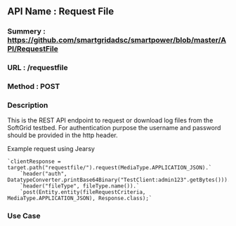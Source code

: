 ## API Name : Request File
### Summery : https://github.com/smartgridadsc/smartpower/blob/master/API/RequestFile
### URL : /requestfile
### Method : POST

### Description
This is the REST API endpoint to request or download log files from the SoftGrid testbed. For authentication purpose the username and password should be provided in the http header.

Example request using Jearsy  

    `clientResponse = target.path("requestfile/").request(MediaType.APPLICATION_JSON).`
        `header("auth", DatatypeConverter.printBase64Binary("TestClient:admin123".getBytes())).`
        `header("fileType", fileType.name()).`
        `post(Entity.entity(fileRequestCriteria, MediaType.APPLICATION_JSON), Response.class);`
### Use Case